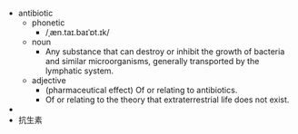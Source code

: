 - antibiotic
	- phonetic
		- /ˌæn.taɪ.baɪˈɒt.ɪk/
	- noun
		- Any substance that can destroy or inhibit the growth of bacteria and similar microorganisms, generally transported by the lymphatic system.
	- adjective
		- (pharmaceutical effect) Of or relating to antibiotics.
		- Of or relating to the theory that extraterrestrial life does not exist.
-
- 抗生素